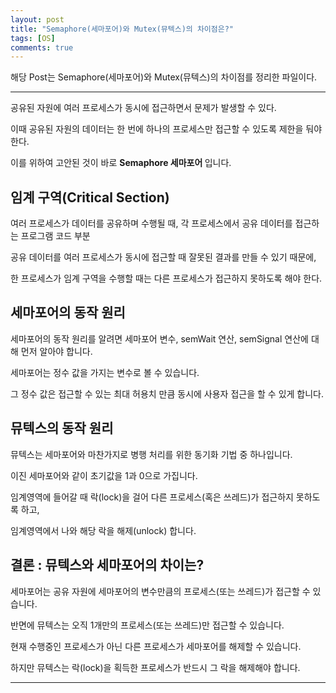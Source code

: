 ```yaml
---
layout: post
title: "Semaphore(세마포어)와 Mutex(뮤텍스)의 차이점은?"
tags: [OS]
comments: true
---
```

 
해당 Post는 Semaphore(세마포어)와 Mutex(뮤텍스)의 차이점를 정리한 파일이다.

---

공유된 자원에 여러 프로세스가 동시에 접근하면서 문제가 발생할 수 있다.

이때 공유된 자원의 데이터는 한 번에 하나의 프로세스만 접근할 수 있도록 제한을 둬야 한다.
 
이를 위하여 고안된 것이 바로 <Strong>Semaphore 세마포어 </Strong>입니다.

## 임계 구역(Critical Section)

여러 프로세스가 데이터를 공유하며 수행될 때, 각 프로세스에서 공유 데이터를 접근하는 프로그램 코드 부분

공유 데이터를 여러 프로세스가 동시에 접근할 때 잘못된 결과를 만들 수 있기 때문에,

한 프로세스가 임계 구역을 수행할 때는 다른 프로세스가 접근하지 못하도록 해야 한다.

## 세마포어의 동작 원리

세마포어의 동작 원리를 알려면 세마포어 변수, semWait 연산, semSignal 연산에 대해 먼저 알아야 합니다.

세마포어는 정수 값을 가지는 변수로 볼 수 있습니다. 

그 정수 값은 접근할 수 있는 최대 허용치 만큼 동시에 사용자 접근을 할 수 있게 합니다.


## 뮤텍스의 동작 원리

뮤텍스는 세마포어와 마찬가지로 병행 처리를 위한 동기화 기법 중 하나입니다.

이진 세마포어와 같이 초기값을 1과 0으로 가집니다.

임계영역에 들어갈 때 락(lock)을 걸어 다른 프로세스(혹은 쓰레드)가 접근하지 못하도록 하고,

임계영역에서 나와 해당 락을 해제(unlock) 합니다.

## 결론 : 뮤텍스와 세마포어의 차이는?

세마포어는 공유 자원에 세마포어의 변수만큼의 프로세스(또는 쓰레드)가 접근할 수 있습니다.

반면에 뮤텍스는 오직 1개만의 프로세스(또는 쓰레드)만 접근할 수 있습니다.

현재 수행중인 프로세스가 아닌 다른 프로세스가 세마포어를 해제할 수 있습니다.

하지만 뮤텍스는 락(lock)을 획득한 프로세스가 반드시 그 락을 해제해야 합니다.

---
